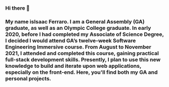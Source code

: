 ### Hi there 👋

### My name isIsaac Ferraro. I am a General Assembly (GA) graduate, as well as an Olympic College graduate. In early 2020, before I had completed my Associate of Science Degree, I decided I would attend GA’s twelve-week Software Engineering Immersive course. From August to November 2021, I attended and completed this course, gaining practical full-stack development skills. Presently, I plan to use this new knowledge to build and iterate upon web applications, especially on the front-end. Here, you'll find both my GA and personal projects.

<!--
**iferraro/iferraro** is a ✨ _special_ ✨ repository because its `README.md` (this file) appears on your GitHub profile.

Here are some ideas to get you started:

- 🔭 I’m currently working on ...
- 🌱 I’m currently learning ...
- 👯 I’m looking to collaborate on ...
- 🤔 I’m looking for help with ...
- 💬 Ask me about ...
- 📫 How to reach me: ...
- 😄 Pronouns: ...
- ⚡ Fun fact: ...
-->
